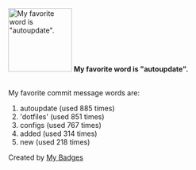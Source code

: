<img src="https://my-badges.github.io/my-badges/favorite-word.png" alt="My favorite word is &quot;autoupdate&quot;." title="My favorite word is &quot;autoupdate&quot;." width="128">
<strong>My favorite word is &quot;autoupdate&quot;.</strong>
<br><br>

My favorite commit message words are:

1. autoupdate (used 885 times)
2. 'dotfiles' (used 851 times)
3. configs (used 767 times)
4. added (used 314 times)
5. new (used 218 times)


Created by <a href="https://github.com/my-badges/my-badges">My Badges</a>